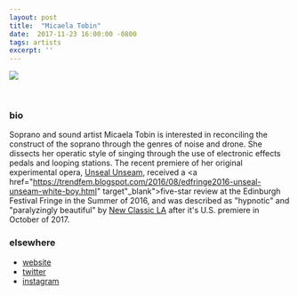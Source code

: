 ```yaml
---
layout: post
title:  "Micaela Tobin"
date:  2017-11-23 16:00:00 -0800
tags: artists
excerpt: ''
---
```


![]({{site.url}}/assets/micaela_tobin4web.jpg)

<br/>


### bio
Soprano and sound artist Micaela Tobin is interested in reconciling the construct of the soprano through the genres of noise and drone. She dissects her operatic style of singing through the use of electronic effects pedals and looping stations. The recent premiere of her original experimental opera, <a href="http://unsealunseam.com/home.html" target="_blank">Unseal Unseam</a>, received a <a href="https://trendfem.blogspot.com/2016/08/edfringe2016-unseal-unseam-white-boy.html" target"_blank">five-star review</a> at the Edinburgh Festival Fringe in the Summer of 2016, and was described as "hypnotic" and "paralyzingly beautiful" by <a href="http://newclassic.la/tag/unseal-unseam/" target="_blank">New Classic LA</a> after it's U.S. premiere in October of 2017.
<br/>


### elsewhere

* [website](http://www.micaelatobin.com)
* [twitter](https://twitter.com/murkymicky)
* [instagram](https://www.instagram.com/murky_micky/)

